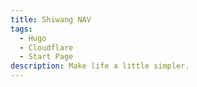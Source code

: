 ```yaml
---
title: Shiwang NAV
tags:
  - Hugo
  - Cloudflare
  - Start Page
description: Make life a little simpler.
---
```

